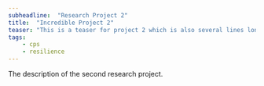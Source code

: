 ```yaml
---
subheadline:  "Research Project 2"
title:  "Incredible Project 2"
teaser: "This is a teaser for project 2 which is also several lines long. We should advertise the project here and raise interest in this project. We have achieved great results and presented a novel method. Our current work aims at extending the approach by TBA."
tags:
    - cps
    - resilience
---
```


<!--more-->

The description of the second research project.
